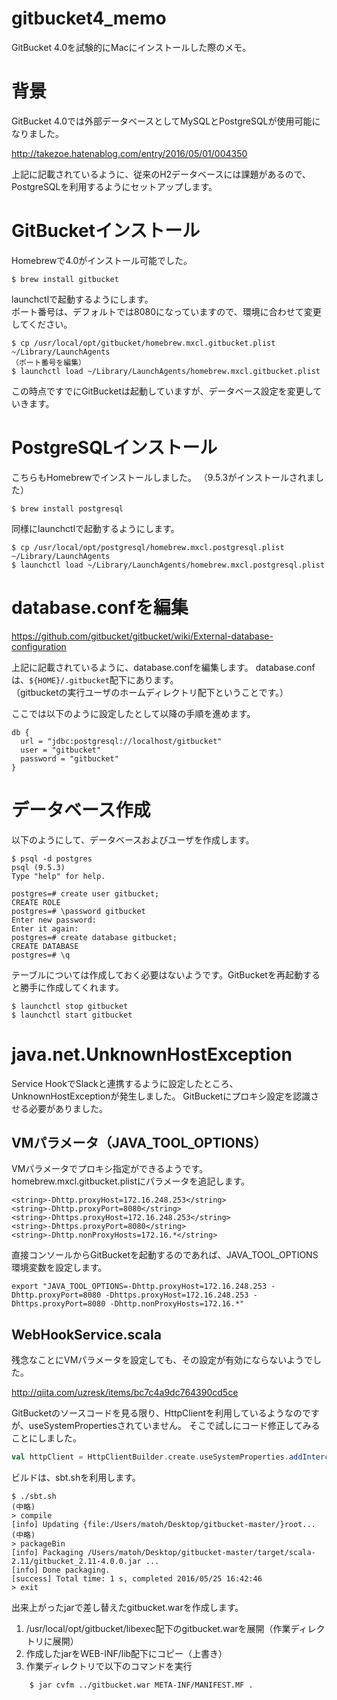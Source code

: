 gitbucket4_memo
===============

GitBucket 4.0を試験的にMacにインストールした際のメモ。  

# 背景

GitBucket 4.0では外部データベースとしてMySQLとPostgreSQLが使用可能になりました。

http://takezoe.hatenablog.com/entry/2016/05/01/004350

上記に記載されているように、従来のH2データベースには課題があるので、PostgreSQLを利用するようにセットアップします。

# GitBucketインストール

Homebrewで4.0がインストール可能でした。

    $ brew install gitbucket

launchctlで起動するようにします。  
ポート番号は、デフォルトでは8080になっていますので、環境に合わせて変更してください。

    $ cp /usr/local/opt/gitbucket/homebrew.mxcl.gitbucket.plist ~/Library/LaunchAgents
    （ポート番号を編集）
    $ launchctl load ~/Library/LaunchAgents/homebrew.mxcl.gitbucket.plist

この時点ですでにGitBucketは起動していますが、データベース設定を変更していきます。

# PostgreSQLインストール

こちらもHomebrewでインストールしました。
（9.5.3がインストールされました）

    $ brew install postgresql

同様にlaunchctlで起動するようにします。

    $ cp /usr/local/opt/postgresql/homebrew.mxcl.postgresql.plist ~/Library/LaunchAgents
    $ launchctl load ~/Library/LaunchAgents/homebrew.mxcl.postgresql.plist

# database.confを編集

https://github.com/gitbucket/gitbucket/wiki/External-database-configuration

上記に記載されているように、database.confを編集します。
database.confは、`${HOME}/.gitbucket`配下にあります。  
（gitbucketの実行ユーザのホームディレクトリ配下ということです。）

ここでは以下のように設定したとして以降の手順を進めます。

```
db {
  url = "jdbc:postgresql://localhost/gitbucket"
  user = "gitbucket"
  password = "gitbucket"
}
```

# データベース作成

以下のようにして、データベースおよびユーザを作成します。

```
$ psql -d postgres
psql (9.5.3)
Type "help" for help.

postgres=# create user gitbucket;
CREATE ROLE
postgres=# \password gitbucket
Enter new password: 
Enter it again: 
postgres=# create database gitbucket;
CREATE DATABASE
postgres=# \q
```

テーブルについては作成しておく必要はないようです。GitBucketを再起動すると勝手に作成してくれます。

    $ launchctl stop gitbucket
    $ launchctl start gitbucket

# java.net.UnknownHostException

Service HookでSlackと連携するように設定したところ、UnknownHostExceptionが発生しました。
GitBucketにプロキシ設定を認識させる必要がありました。

## VMパラメータ（JAVA_TOOL_OPTIONS）

VMパラメータでプロキシ指定ができるようです。  
homebrew.mxcl.gitbucket.plistにパラメータを追記します。

```
<string>-Dhttp.proxyHost=172.16.248.253</string>
<string>-Dhttp.proxyPort=8080</string>
<string>-Dhttps.proxyHost=172.16.248.253</string>
<string>-Dhttps.proxyPort=8080</string>
<string>-Dhttp.nonProxyHosts=172.16.*</string>
```
      
直接コンソールからGitBucketを起動するのであれば、JAVA_TOOL_OPTIONS環境変数を設定します。

    export "JAVA_TOOL_OPTIONS=-Dhttp.proxyHost=172.16.248.253 -Dhttp.proxyPort=8080 -Dhttps.proxyHost=172.16.248.253 -Dhttps.proxyPort=8080 -Dhttp.nonProxyHosts=172.16.*"

## WebHookService.scala

残念なことにVMパラメータを設定しても、その設定が有効にならないようでした。

http://qiita.com/uzresk/items/bc7c4a9dc764390cd5ce

GitBucketのソースコードを見る限り、HttpClientを利用しているようなのですが、useSystemPropertiesされていません。
そこで試しにコード修正してみることにしました。

```scala
val httpClient = HttpClientBuilder.create.useSystemProperties.addInterceptorLast(itcp).build
```

ビルドは、sbt.shを利用します。

    $ ./sbt.sh
    (中略)
    > compile
    [info] Updating {file:/Users/matoh/Desktop/gitbucket-master/}root...
    (中略)
    > packageBin
    [info] Packaging /Users/matoh/Desktop/gitbucket-master/target/scala-2.11/gitbucket_2.11-4.0.0.jar ...
    [info] Done packaging.
    [success] Total time: 1 s, completed 2016/05/25 16:42:46
    > exit

出来上がったjarで差し替えたgitbucket.warを作成します。

1. /usr/local/opt/gitbucket/libexec配下のgitbucket.warを展開（作業ディレクトリに展開）
1. 作成したjarをWEB-INF/lib配下にコピー（上書き）
1. 作業ディレクトリで以下のコマンドを実行
```
    $ jar cvfm ../gitbucket.war META-INF/MANIFEST.MF .
```

